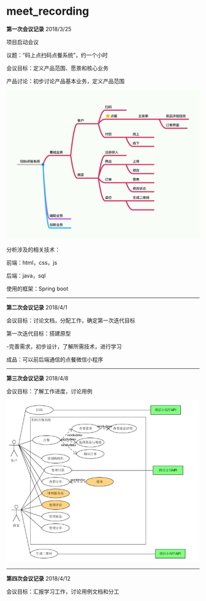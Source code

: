 # meet_recording

**第一次会议记录** 2018/3/25

项目启动会议

议题：“码上点扫码点餐系统”，约一个小时

会议目标：定义产品范围、愿景和核心业务


产品讨论：初步讨论产品基本业务，定义产品范围

![初步基本业务](https://github.com/E-Order/Dashboard/blob/master/document/graph/%E6%89%AB%E7%A0%81%E7%82%B9%E9%A4%90%E7%B3%BB%E7%BB%9F.jpg)


分析涉及的相关技术：

前端：html，css，js

后端：java，sql

使用的框架：Spring boot


---

**第二次会议记录**  2018/4/1

会议目标：讨论文档，分配工作，确定第一次迭代目标

第一次迭代目标：搭建原型

-完善需求，初步设计，了解所需技术，进行学习

成品：可以前后端通信的点餐微信小程序

---

**第三次会议记录** 2018/4/8

会议目标：了解工作进度，讨论用例

![用例图](https://github.com/E-Order/Dashboard/blob/master/document/graph/%E7%94%A8%E4%BE%8B%E5%9B%BE.png)

---

**第四次会议记录** 2018/4/12

会议目标：汇报学习工作，讨论用例文档和分工

